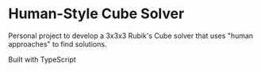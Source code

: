 # Human-Style Cube Solver

Personal project to develop a 3x3x3 Rubik's Cube solver that uses "human approaches" to find solutions.

Built with TypeScript
